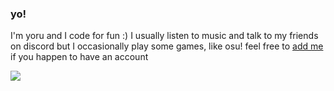 ### yo!
I'm yoru and I code for fun :)
I usually listen to music and talk to my friends on discord but I occasionally play some games, like osu!
feel free to [add me](https://osu.ppy.sh/users/17279598) if you happen to have an account

![](https://github-readme-stats.vercel.app/api?username=YoruNoKen&show_icons=true&theme=dark)
